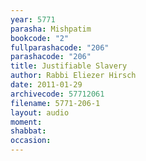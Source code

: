 ```yaml
---
year: 5771
parasha: Mishpatim
bookcode: "2"
fullparashacode: "206"
parashacode: "206"
title: Justifiable Slavery
author: Rabbi Eliezer Hirsch
date: 2011-01-29
archivecode: 57712061
filename: 5771-206-1
layout: audio
moment: 
shabbat: 
occasion: 
---
```

